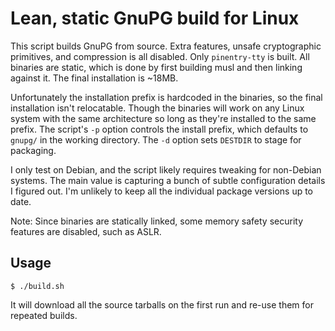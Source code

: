 # Lean, static GnuPG build for Linux

This script builds GnuPG from source. Extra features, unsafe
cryptographic primitives, and compression is all disabled. Only
`pinentry-tty` is built. All binaries are static, which is done by first
building musl and then linking against it. The final installation is
~18MB.

Unfortunately the installation prefix is hardcoded in the binaries, so
the final installation isn't relocatable. Though the binaries will work
on any Linux system with the same architecture so long as they're
installed to the same prefix. The script's `-p` option controls the
install prefix, which defaults to `gnupg/` in the working directory. The
`-d` option sets `DESTDIR` to stage for packaging.

I only test on Debian, and the script likely requires tweaking for
non-Debian systems. The main value is capturing a bunch of subtle
configuration details I figured out. I'm unlikely to keep all the
individual package versions up to date.

Note: Since binaries are statically linked, some memory safety security
features are disabled, such as ASLR.

## Usage

    $ ./build.sh

It will download all the source tarballs on the first run and re-use
them for repeated builds.
